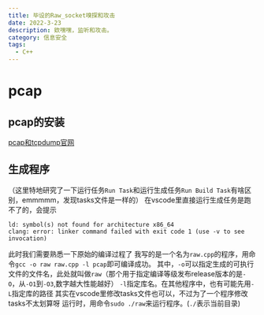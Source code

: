 ```yaml
---
title: 毕设的Raw_socket嗅探和攻击
date: 2022-3-23
description: 欸嘿嘿，监听和攻击。
category: 信息安全
tags:
  - C++
---
```

# pcap
## pcap的安装
[pcap和tcpdump官网](https://www.tcpdump.org/)
## 生成程序
（这里特地研究了一下运行任务`Run Task`和运行生成任务`Run Build Task`有啥区别，emmmmm，发现tasks文件是一样的）
在vscode里直接运行生成任务是跑不了的，会提示
```
ld: symbol(s) not found for architecture x86_64
clang: error: linker command failed with exit code 1 (use -v to see invocation)
```
此时我们需要熟悉一下原始的编译过程了
我写的是一个名为`raw.cpp`的程序，用命令`gcc -o raw raw.cpp -l pcap`即可编译成功。
其中，`-o`可以指定生成的可执行文件的文件名，此处就叫做`raw`（那个用于指定编译等级发布release版本的是`-O`，从`-O1`到`-O3`,数字越大性能越好）
`-l`指定库名。在其他程序中，也有可能先用`-L`指定库的路径
其实在vscode里修改tasks文件也可以，不过为了一个程序修改tasks不太划算呀
运行时，用命令`sudo ./raw`来运行程序。(`./`表示当前目录)
